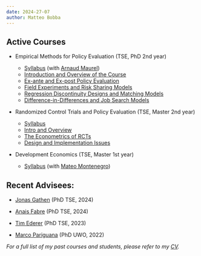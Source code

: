 ```yaml
---
date: 2024-27-07
author: Matteo Bobba
---
```



## Active Courses 

- Empirical Methods for Policy Evaluation (TSE, PhD 2nd year)

    - [Syllabus](/Syllabus_EMPE_2024.pdf) (with [Arnaud Maurel](https://www.amaurel.net/))
    - [Introduction and Overview of the Course](/EMPE_Intro.pdf)
    - [Ex-ante and Ex-post Policy Evaluation](/EMPE_ExAnte.pdf)
    - [Field Experiments and Risk Sharing Models](/EMPE_RCT.pdf)
    - [Regression Discontinuity Designs and Matching Models](/EMPE_RD.pdf)
    - [Difference-in-Differences and Job Search Models](/EMPE_DID.pdf)

- Randomized Control Trials and Policy Evaluation (TSE, Master 2nd year)

    - [Syllabus](/M2_S2_Randomized_Control_Trial_and_Policy_Evaluation_BOBBA.pdf) 
    - [Intro and Overview](/RCT_part1.pdf)
    - [The Econometrics of RCTs](/RCT_part2.pdf)
    - [Design and Implementation Issues](/RCT_part3.pdf)

- Development Economics (TSE, Master 1st year)

    - [Syllabus](/Syllabus_Introduction_to_Development.pdf) (with [Mateo Montenegro](https://sites.google.com/view/mateomontenegro))


## Recent Advisees:

- [Jonas Gathen](https://www.jonasgathen.com/) (PhD TSE, 2024) 

- [Anais Fabre](https://www.anaisfabre.com/home) (PhD TSE, 2024) 

- [Tim Ederer](https://sites.google.com/view/tim-ederer) (PhD TSE, 2023) 

- [Marco Pariguana](https://www.marcopariguana.com/) (PhD UWO, 2022) 

*For a full list of my past courses and students, please refer to my [CV](/cv.pdf).*


